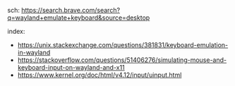 sch: https://search.brave.com/search?q=wayland+emulate+keyboard&source=desktop

index:
- https://unix.stackexchange.com/questions/381831/keyboard-emulation-in-wayland
- https://stackoverflow.com/questions/51406276/simulating-mouse-and-keyboard-input-on-wayland-and-x11
- https://www.kernel.org/doc/html/v4.12/input/uinput.html
